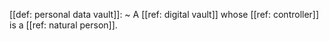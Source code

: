 [[def: personal data vault]]:
~ A [[ref: digital vault]] whose [[ref: controller]] is a [[ref: natural person]].


